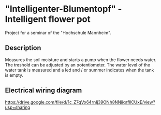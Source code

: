# "Intelligenter-Blumentopf" - Intelligent flower pot

Project for a seminar of the "Hochschule Mannheim". 

## Description
Measures the soil moisture and starts a pump when the flower needs water. The treshold can be adjusted by an potentiometer.
The water level of the water tank is measured and a led and / or summer indicates when the tank is empty.

## Electrical wiring diagram 
https://drive.google.com/file/d/1c_Z7qVx64rnIj39ONh8NNiiqrflICUxE/view?usp=sharing
